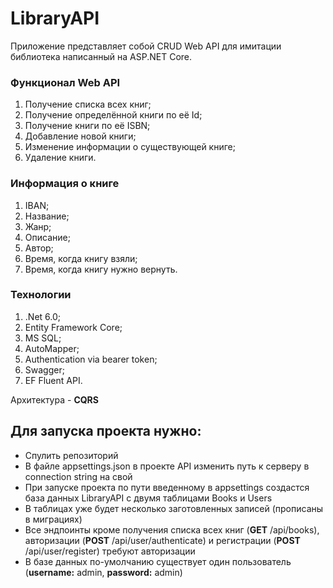 # LibraryAPI

Приложение представляет собой CRUD Web API для имитации библиотека написанный на ASP.NET Core.

### Функционал Web API
1. Получение списка всех книг;
2. Получение определённой книги по её Id;
3. Получение книги по её ISBN;
4. Добавление новой книги;
5. Изменение информации о существующей книге;
6. Удаление книги.

### Информация о книге
1. IBAN;
2. Название;
3. Жанр;
4. Описание;
5. Автор;
6. Время, когда книгу взяли;
7. Время, когда книгу нужно вернуть.

### Технологии
1. .Net 6.0;
2. Entity Framework Core;
3. MS SQL;
4. AutoMapper;
5. Authentication via bearer token;
6. Swagger;
7. EF Fluent API.

Архитектура - __CQRS__

## Для запуска проекта нужно:
* Спулить репозиторий
* В файле appsettings.json в проекте API изменить путь к серверу в connection string на свой
* При запуске проекта по пути введенному в appsettings создастся база данных LibraryAPI с двумя таблицами Books и Users
* В таблицах уже будет несколько заготовленных записей (прописаны в миграциях)
* Все эндпоинты кроме получения списка всех книг (__GET__ /api/books), авторизации (__POST__ /api/user/authenticate) и регистрации (__POST__ /api/user/register) требуют авторизации
* В базе данных по-умолчанию существует один пользователь (__username:__ admin, __password:__ admin)
